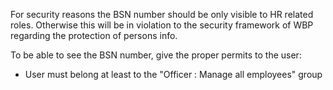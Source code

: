 For security reasons the BSN number should be only visible to HR related
roles. Otherwise this will be in violation to the security framework of
WBP regarding the protection of persons info.

To be able to see the BSN number, give the proper permits to the user:

- User must belong at least to the "Officer : Manage all employees"
  group
